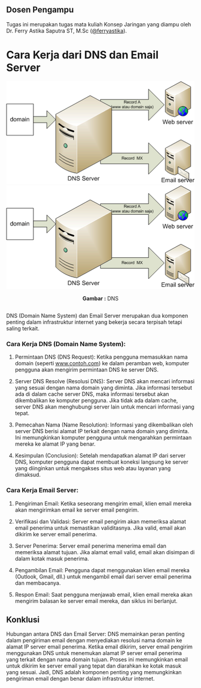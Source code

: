 ## Dosen Pengampu
Tugas ini merupakan tugas mata kuliah Konsep Jaringan yang diampu oleh Dr. Ferry Astika Saputra ST, M.Sc ([@ferryastika](https://github.com/ferryastika)).

# Cara Kerja dari DNS dan Email Server

<div align="center">
<img src="./assets/dns.gif">
</div>

<div align="center">
<img src="./assets/dns.gif">
<p><strong>Gambar :</strong> DNS</p>
</div>

##

DNS (Domain Name System) dan Email Server merupakan dua komponen penting dalam infrastruktur internet yang bekerja secara terpisah tetapi saling terkait.

### Cara Kerja DNS (Domain Name System):

1. Permintaan DNS (DNS Request): Ketika pengguna memasukkan nama domain (seperti www.contoh.com) ke dalam peramban web, komputer pengguna akan mengirim permintaan DNS ke server DNS.

2. Server DNS Resolve (Resolusi DNS): Server DNS akan mencari informasi yang sesuai dengan nama domain yang diminta. Jika informasi tersebut ada di dalam cache server DNS, maka informasi tersebut akan dikembalikan ke komputer pengguna. Jika tidak ada dalam cache, server DNS akan menghubungi server lain untuk mencari informasi yang tepat.

3. Pemecahan Nama (Name Resolution): Informasi yang dikembalikan oleh server DNS berisi alamat IP terkait dengan nama domain yang diminta. Ini memungkinkan komputer pengguna untuk mengarahkan permintaan mereka ke alamat IP yang benar.

4. Kesimpulan (Conclusion): Setelah mendapatkan alamat IP dari server DNS, komputer pengguna dapat membuat koneksi langsung ke server yang diinginkan untuk mengakses situs web atau layanan yang dimaksud.

### Cara Kerja Email Server:

1. Pengiriman Email: Ketika seseorang mengirim email, klien email mereka akan mengirimkan email ke server email pengirim.

2. Verifikasi dan Validasi: Server email pengirim akan memeriksa alamat email penerima untuk memastikan validitasnya. Jika valid, email akan dikirim ke server email penerima.

3. Server Penerima: Server email penerima menerima email dan memeriksa alamat tujuan. Jika alamat email valid, email akan disimpan di dalam kotak masuk penerima.

4. Pengambilan Email: Pengguna dapat menggunakan klien email mereka (Outlook, Gmail, dll.) untuk mengambil email dari server email penerima dan membacanya.

5. Respon Email: Saat pengguna menjawab email, klien email mereka akan mengirim balasan ke server email mereka, dan siklus ini berlanjut.

## Konklusi

Hubungan antara DNS dan Email Server:
DNS memainkan peran penting dalam pengiriman email dengan menyediakan resolusi nama domain ke alamat IP server email penerima. Ketika email dikirim, server email pengirim menggunakan DNS untuk menemukan alamat IP server email penerima yang terkait dengan nama domain tujuan. Proses ini memungkinkan email untuk dikirim ke server email yang tepat dan diarahkan ke kotak masuk yang sesuai. Jadi, DNS adalah komponen penting yang memungkinkan pengiriman email dengan benar dalam infrastruktur internet.